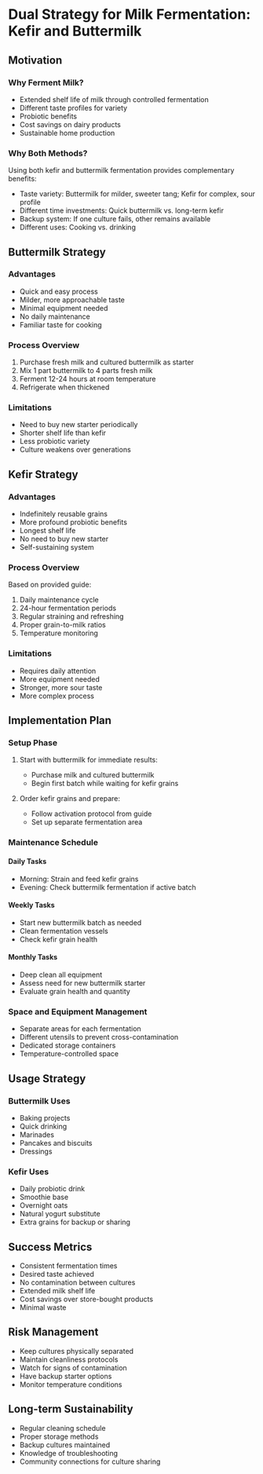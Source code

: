 # Dual Strategy for Milk Fermentation: Kefir and Buttermilk

## Motivation

### Why Ferment Milk?

- Extended shelf life of milk through controlled fermentation
- Different taste profiles for variety
- Probiotic benefits
- Cost savings on dairy products
- Sustainable home production

### Why Both Methods?

Using both kefir and buttermilk fermentation provides complementary benefits:

- Taste variety: Buttermilk for milder, sweeter tang; Kefir for complex, sour profile
- Different time investments: Quick buttermilk vs. long-term kefir
- Backup system: If one culture fails, other remains available
- Different uses: Cooking vs. drinking

## Buttermilk Strategy

### Advantages

- Quick and easy process
- Milder, more approachable taste
- Minimal equipment needed
- No daily maintenance
- Familiar taste for cooking

### Process Overview

1. Purchase fresh milk and cultured buttermilk as starter
2. Mix 1 part buttermilk to 4 parts fresh milk
3. Ferment 12-24 hours at room temperature
4. Refrigerate when thickened

### Limitations

- Need to buy new starter periodically
- Shorter shelf life than kefir
- Less probiotic variety
- Culture weakens over generations

## Kefir Strategy

### Advantages

- Indefinitely reusable grains
- More profound probiotic benefits
- Longest shelf life
- No need to buy new starter
- Self-sustaining system

### Process Overview

Based on provided guide:

1. Daily maintenance cycle
2. 24-hour fermentation periods
3. Regular straining and refreshing
4. Proper grain-to-milk ratios
5. Temperature monitoring

### Limitations

- Requires daily attention
- More equipment needed
- Stronger, more sour taste
- More complex process

## Implementation Plan

### Setup Phase

1. Start with buttermilk for immediate results:
    - Purchase milk and cultured buttermilk
    - Begin first batch while waiting for kefir grains

2. Order kefir grains and prepare:
    - Follow activation protocol from guide
    - Set up separate fermentation area

### Maintenance Schedule

#### Daily Tasks

- Morning: Strain and feed kefir grains
- Evening: Check buttermilk fermentation if active batch

#### Weekly Tasks

- Start new buttermilk batch as needed
- Clean fermentation vessels
- Check kefir grain health

#### Monthly Tasks

- Deep clean all equipment
- Assess need for new buttermilk starter
- Evaluate grain health and quantity

### Space and Equipment Management

- Separate areas for each fermentation
- Different utensils to prevent cross-contamination
- Dedicated storage containers
- Temperature-controlled space

## Usage Strategy

### Buttermilk Uses

- Baking projects
- Quick drinking
- Marinades
- Pancakes and biscuits
- Dressings

### Kefir Uses

- Daily probiotic drink
- Smoothie base
- Overnight oats
- Natural yogurt substitute
- Extra grains for backup or sharing

## Success Metrics

- Consistent fermentation times
- Desired taste achieved
- No contamination between cultures
- Extended milk shelf life
- Cost savings over store-bought products
- Minimal waste

## Risk Management

- Keep cultures physically separated
- Maintain cleanliness protocols
- Watch for signs of contamination
- Have backup starter options
- Monitor temperature conditions

## Long-term Sustainability

- Regular cleaning schedule
- Proper storage methods
- Backup cultures maintained
- Knowledge of troubleshooting
- Community connections for culture sharing